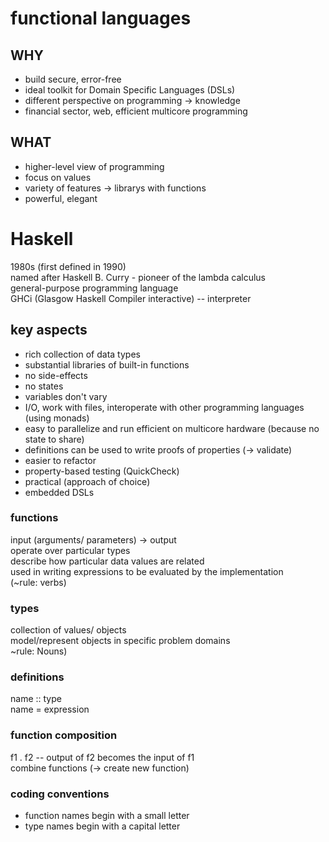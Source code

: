 # functional languages

## WHY
+ build secure, error-free
+ ideal toolkit for Domain Specific Languages (DSLs)
+ different perspective on programming -> knowledge
+ financial sector, web, efficient multicore programming

## WHAT
+ higher-level view of programming
+ focus on values
+ variety of features -> librarys with functions
+ powerful, elegant

# Haskell
1980s (first defined in 1990)  
named after Haskell B. Curry - pioneer of the lambda calculus  
general-purpose programming language  
GHCi (Glasgow Haskell Compiler interactive) -- interpreter

## key aspects
+ rich collection of data types
+ substantial libraries of built-in functions
+ no side-effects
+ no states
+ variables don't vary
+ I/O, work with files, interoperate with other programming languages (using monads)
+ easy to parallelize and run efficient on multicore hardware (because no state to share)
+ definitions can be used to write proofs of properties (-> validate)
+ easier to refactor
+ property-based testing (QuickCheck)
+ practical (approach of choice)
+ embedded DSLs

### functions
input (arguments/ parameters) -> output  
operate over particular types  
describe how particular data values are related  
used in writing expressions to be evaluated by the implementation  
(~rule: verbs)

### types
collection of values/ objects  
model/represent objects in specific problem domains  
~rule: Nouns)

### definitions
name :: type  
name = expression

### function composition
f1 . f2 -- output of f2 becomes the input of f1  
combine functions (-> create new function)


### coding conventions
+ function names begin with a small letter
+ type names begin with a capital letter
